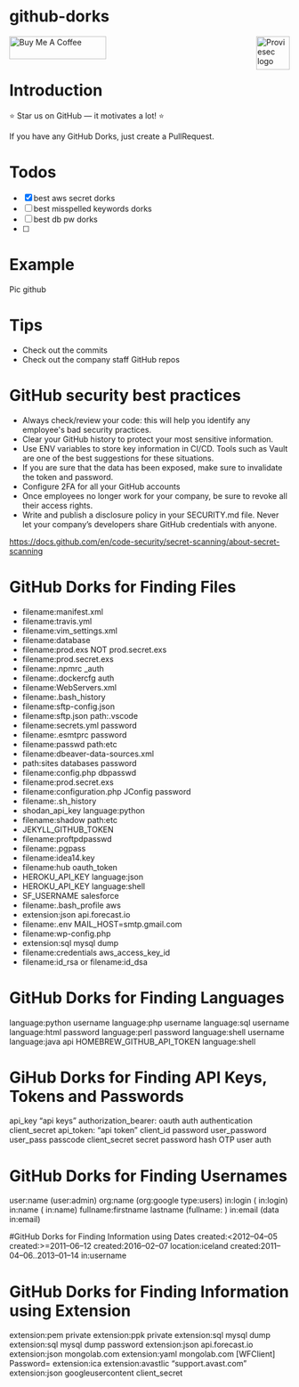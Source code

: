# github-dorks
<a href="https://proviesec.org/">
    <img src="https://avatars.githubusercontent.com/u/92156402?s=400&u=7fe0dbb9085a37818ee8c2b061432a9a69cbff42&v=4" alt="Proviesec logo" title="Proviesec" align="right" height="60" />
</a>
<a href="https://www.buymeacoffee.com/proviesec" target="_blank"><img src="https://cdn.buymeacoffee.com/buttons/default-orange.png" alt="Buy Me A Coffee" height="41" width="174"></a>

# Introduction 

:star: Star us on GitHub — it motivates a lot! :star:

If you have any GitHub Dorks, just create a PullRequest. 

# Todos

- [x] best aws secret dorks 
- [ ] best misspelled keywords dorks
- [ ] best db pw dorks
- [ ]  

# Example 

Pic github 

# Tips

- Check out the commits
- Check out the company staff GitHub repos 

# GitHub security best practices

- Always check/review your code: this will help you identify any employee's bad security practices. 
- Clear your GitHub history to protect your most sensitive information. 
- Use ENV variables to store key information in CI/CD. Tools such as Vault are one of the best suggestions for these situations. 
- If you are sure that the data has been exposed, make sure to invalidate the token and password. 
- Configure 2FA for all your GitHub accounts
- Once employees no longer work for your company, be sure to revoke all their access rights.
- Write and publish a disclosure policy in your SECURITY.md file. Never let your company’s developers share GitHub credentials with anyone. 

https://docs.github.com/en/code-security/secret-scanning/about-secret-scanning

# GitHub Dorks for Finding Files

- filename:manifest.xml
- filename:travis.yml
- filename:vim_settings.xml
- filename:database
- filename:prod.exs NOT prod.secret.exs
- filename:prod.secret.exs
- filename:.npmrc _auth
- filename:.dockercfg auth
- filename:WebServers.xml
- filename:.bash_history <Domain name>
- filename:sftp-config.json
- filename:sftp.json path:.vscode
- filename:secrets.yml password
- filename:.esmtprc password
- filename:passwd path:etc
- filename:dbeaver-data-sources.xml
- path:sites databases password
- filename:config.php dbpasswd
- filename:prod.secret.exs
- filename:configuration.php JConfig password
- filename:.sh_history
- shodan_api_key language:python
- filename:shadow path:etc
- JEKYLL_GITHUB_TOKEN
- filename:proftpdpasswd
- filename:.pgpass
- filename:idea14.key
- filename:hub oauth_token
- HEROKU_API_KEY language:json
- HEROKU_API_KEY language:shell
- SF_USERNAME salesforce
- filename:.bash_profile aws
- extension:json api.forecast.io
- filename:.env MAIL_HOST=smtp.gmail.com
- filename:wp-config.php
- extension:sql mysql dump
- filename:credentials aws_access_key_id
- filename:id_rsa or filename:id_dsa
    
# GitHub Dorks for Finding Languages
language:python username
language:php username
language:sql username
language:html password
language:perl password
language:shell username
language:java api
HOMEBREW_GITHUB_API_TOKEN language:shell

# GiHub Dorks for Finding API Keys, Tokens and Passwords
api_key
“api keys”
authorization_bearer:
oauth
auth
authentication
client_secret
api_token:
“api token”
client_id
password
user_password
user_pass
passcode
client_secret
secret
password hash
OTP
user auth

# GitHub Dorks for Finding Usernames
user:name (user:admin)
org:name (org:google type:users)
in:login (<username> in:login)
in:name (<username> in:name)
fullname:firstname lastname (fullname:<name> <surname>)
in:email (data in:email)

#GitHub Dorks for Finding Information using Dates
created:<2012–04–05
created:>=2011–06–12
created:2016–02–07 location:iceland
created:2011–04–06..2013–01–14 <user> in:username

# GitHub Dorks for Finding Information using Extension
extension:pem private
extension:ppk private
extension:sql mysql dump
extension:sql mysql dump password
extension:json api.forecast.io
extension:json mongolab.com
extension:yaml mongolab.com
[WFClient] Password= extension:ica
extension:avastlic “support.avast.com”
extension:json googleusercontent client_secret

